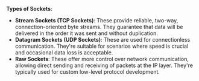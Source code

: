 **Types of Sockets**:

- **Stream Sockets (TCP Sockets)**: These provide reliable, two-way, connection-oriented byte streams. They guarantee that data will be delivered in the order it was sent and without duplication.
- **Datagram Sockets (UDP Sockets)**: These are used for connectionless communication. They're suitable for scenarios where speed is crucial and occasional data loss is acceptable.
- **Raw Sockets**: These offer more control over network communication, allowing direct sending and receiving of packets at the IP layer. They're typically used for custom low-level protocol development.